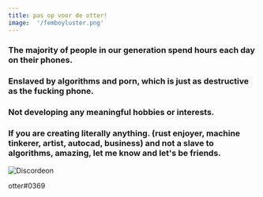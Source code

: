 ```yaml
---
title: pas op voor de otter!
image:  '/femboyluster.png'
---
```

### The majority of people in our generation spend hours each day on their phones.

### Enslaved by algorithms and porn, which is just as destructive as the fucking phone.

### Not developing any meaningful hobbies or interests.

### If you are creating literally anything. (rust enjoyer, machine tinkerer, artist, autocad, business) and not a slave to algorithms, amazing, let me know and let's be friends.

![Discordeon](/discordeon.gif)

otter#0369
